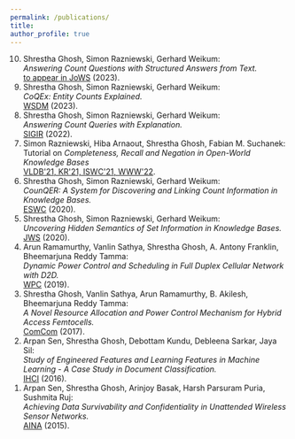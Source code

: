 ```yaml
---
permalink: /publications/
title:
author_profile: true
---
```


<ol reversed class="small">
  <li>
    Shrestha Ghosh, Simon Razniewski, Gerhard Weikum: <br>
    <i>Answering Count Questions with Structured Answers from Text.</i><br>
    <a href="/files/JoWS_2022.pdf">to appear in JoWS</a> (2023).
  </li>
  <li>
    Shrestha Ghosh, Simon Razniewski, Gerhard Weikum: <br>
    <i>CoQEx: Entity Counts Explained.</i><br>
    <a href="/files/WSDM_2023.pdf">WSDM</a> (2023).
  </li>
  <li>
    Shrestha Ghosh, Simon Razniewski, Gerhard Weikum: <br>
    <i>Answering Count Queries with Explanation.</i><br>
    <a href="https://dl.acm.org/doi/pdf/10.1145/3477495.3531870">SIGIR</a> (2022).
  </li>
  <li>
    Simon Razniewski, Hiba Arnaout, Shrestha Ghosh, Fabian M. Suchanek: <br>
    Tutorial on <i>Completeness, Recall and Negation in Open-World Knowledge Bases</i> <br>
    <a href="https://www.mpi-inf.mpg.de/departments/databases-and-information-systems/research/knowledge-base-recall/tutorials">VLDB'21, KR'21, ISWC'21, WWW'22</a>.
  </li>
  <li>
    Shrestha Ghosh, Simon Razniewski, Gerhard Weikum: <br>
    <i>CounQER: A System for Discovering and Linking Count Information in Knowledge Bases.</i>  <br>
    <a href="https://arxiv.org/pdf/2005.03529.pdf">ESWC</a> (2020).  
  </li>  
  <li>
    Shrestha Ghosh, Simon Razniewski, Gerhard Weikum: <br>
    <i>Uncovering Hidden Semantics of Set Information in Knowledge Bases.</i> <br>
    <a href="https://www.sciencedirect.com/science/article/pii/S1570826820300317?via%3Dihub">JWS</a> (2020).  
  </li>
  <li>
    Arun Ramamurthy, Vanlin Sathya, Shrestha Ghosh, A. Antony Franklin, Bheemarjuna Reddy Tamma: <br>
    <i>Dynamic Power Control and Scheduling in Full Duplex Cellular Network with D2D.</i> <br>
    <a href="https://link.springer.com/article/10.1007/s11277-018-6045-2">WPC</a> (2019).  
  </li>
  <li>
    Shrestha Ghosh, Vanlin Sathya, Arun Ramamurthy, B. Akilesh, Bheemarjuna Reddy Tamma: <br>
    <i>A Novel Resource Allocation and Power Control Mechanism for Hybrid Access Femtocells.</i> <br>
    <a href="https://www.sciencedirect.com/science/article/abs/pii/S0140366416304509?via%3Dihub">ComCom</a> (2017).
  </li>
  <li>
    Arpan Sen, Shrestha Ghosh, Debottam Kundu, Debleena Sarkar, Jaya Sil: <br>
    <i>Study of Engineered Features and Learning Features in Machine Learning - A Case Study in Document Classification.</i> <br>
    <a href="https://link.springer.com/chapter/10.1007/978-3-319-52503-7_13">IHCI</a> (2016).
  </li>
 <!--  <li>
    Arun Ramamurthy, R. Vanlin Sathya, Shrestha Ghosh, A. Antony Franklin, Bheemarjuna Reddy Tamma: <br>
    <i>On Improving Capacity of Full-Duplex Small Cells with D2D.</i> <br>
    <a href="https://arxiv.org/pdf/1606.07198.pdf">CoRR abs/1606.07198</a> (2016).
  </li> -->
  <li>
    Arpan Sen, Shrestha Ghosh, Arinjoy Basak, Harsh Parsuram Puria, Sushmita Ruj: <br>
    <i>Achieving Data Survivability and Confidentiality in Unattended Wireless Sensor Networks.</i> <br>
    <a href="https://ieeexplore.ieee.org/stamp/stamp.jsp?arnumber=7097976&casa_token=wvVpiA0RJPgAAAAA:Cvg4H9Au63JS4uOQeNI25zpcy3qb6eBeZ6JYfeaYXO3vJ_nfHmZWLA-diFdylojiz-BWwRRVVA&tag=1">AINA</a> (2015).
  </li>
</ol>